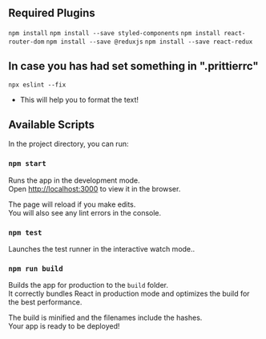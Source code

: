 ## Required Plugins

`npm install`
`npm install --save styled-components`
`npm install react-router-dom`
`npm install --save @reduxjs`
`npm install --save react-redux`

## In case you has had set something in ".prittierrc"

`npx eslint --fix`

* This will help you to format the text!

## Available Scripts

In the project directory, you can run:

### `npm start`

Runs the app in the development mode.\
Open [http://localhost:3000](http://localhost:3000) to view it in the browser.

The page will reload if you make edits.\
You will also see any lint errors in the console.

### `npm test`

Launches the test runner in the interactive watch mode..

### `npm run build`

Builds the app for production to the `build` folder.\
It correctly bundles React in production mode and optimizes the build for the best performance.

The build is minified and the filenames include the hashes.\
Your app is ready to be deployed!
